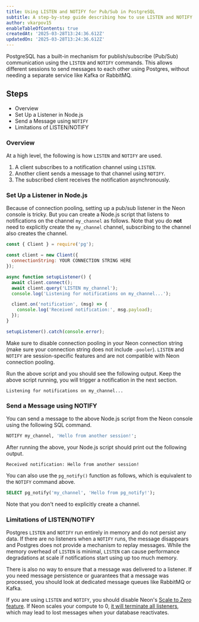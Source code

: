 ```yaml
---
title: Using LISTEN and NOTIFY for Pub/Sub in PostgreSQL
subtitle: A step-by-step guide describing how to use LISTEN and NOTIFY for pub/sub in Postgres
author: vkarpov15
enableTableOfContents: true
createdAt: '2025-03-28T13:24:36.612Z'
updatedOn: '2025-03-28T13:24:36.612Z'
---
```


PostgreSQL has a built-in mechanism for publish/subscribe (Pub/Sub) communication using the `LISTEN` and `NOTIFY` commands.
This allows different sessions to send messages to each other using Postgres, without needing a separate service like Kafka or RabbitMQ.

## Steps

* Overview
* Set Up a Listener in Node.js
* Send a Message using `NOTIFY`
* Limitations of LISTEN/NOTIFY

### Overview

At a high level, the following is how `LISTEN` and `NOTIFY` are used.

1. A client subscribes to a notification channel using `LISTEN`.
2. Another client sends a message to that channel using `NOTIFY`.
3. The subscribed client receives the notification asynchronously.

### Set Up a Listener in Node.js

Because of connection pooling, setting up a pub/sub listener in the Neon console is tricky.
But you can create a Node.js script that listens to notifications on the channel `my_channel` as follows.
Note that you do **not** need to explicitly create the `my_channel` channel, subscribing to the channel also creates the channel.

```javascript
const { Client } = require('pg');

const client = new Client({
  connectionString: YOUR CONNECTION STRING HERE
});

async function setupListener() {
  await client.connect();
  await client.query('LISTEN my_channel');
  console.log('Listening for notifications on my_channel...');

  client.on('notification', (msg) => {
    console.log('Received notification:', msg.payload);
  });
}

setupListener().catch(console.error);
```

Make sure to disable connection pooling in your Neon connection string (make sure your connection string does not include `-pooler`).
`LISTEN` and `NOTIFY` are session-specific features and are not compatible with Neon connection pooling.

Run the above script and you should see the following output.
Keep the above script running, you will trigger a notification in the next section.

```
Listening for notifications on my_channel...
```

### Send a Message using NOTIFY

You can send a message to the above Node.js script from the Neon console using the following SQL command.

```sql
NOTIFY my_channel, 'Hello from another session!';
```

After running the above, your Node.js script should print out the following output.

```
Received notification: Hello from another session!
```

You can also use the `pg_notify()` function as follows, which is equivalent to the `NOTIFY` command above.

```sql
SELECT pg_notify('my_channel', 'Hello from pg_notify!');
```

Note that you don't need to explicitly create a channel.

### Limitations of LISTEN/NOTIFY

Postgres `LISTEN` and `NOTIFY` run entirely in memory and do not persist any data.
If there are no listeners when a `NOTIFY` runs, the message disappears and Postgres does not provide a mechanism to replay messages.
While the memory overhead of `LISTEN` is minimal, `LISTEN` can cause performance degradations at scale if notifications start using up too much memory.

There is also no way to ensure that a message was delivered to a listener.
If you need message persistence or guarantees that a message was processed, you should look at dedicated message queues like RabbitMQ or Kafka.

If you are using `LISTEN` and `NOTIFY`, you should disable Neon's [Scale to Zero feature](https://neon.tech/docs/introduction/scale-to-zero).
If Neon scales your compute to 0, [it will terminate all listeners](https://neon.tech/docs/reference/compatibility#session-context), which may lead to lost messages when your database reactivates.
